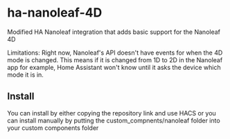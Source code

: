 # ha-nanoleaf-4D
Modified HA Nanoleaf integration that adds basic support for the Nanoleaf 4D

Limitations:
Right now, Nanoleaf's API doesn't have events for when the 4D mode is changed. This means if 
it is changed from 1D to 2D in the Nanoleaf app for example, Home Assistant won't know until it asks 
the device which mode it is in.

## Install
You can install by either copying the repository link and use HACS or you can install manually 
by putting the custom_compnents/nanoleaf folder into your custom components folder
